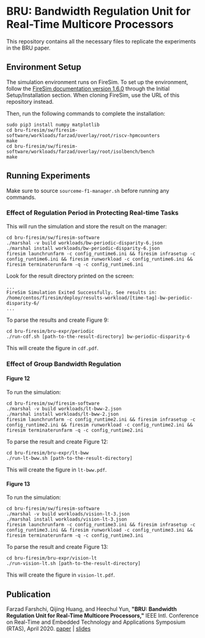 # BRU: Bandwidth Regulation Unit for Real-Time Multicore Processors
This repository contains all the necessary files to replicate the experiments in the BRU paper.

## Environment Setup
The simulation environment runs on FireSim. To set up the environment, follow the [FireSim documentation version 1.6.0](http://docs.fires.im/en/1.6.0) through the Initial Setup/Installation section. When cloning FireSim, use the URL of this repository instead.

Then, run the following commands to complete the installation:
```
sudo pip3 install numpy matplotlib
cd bru-firesim/sw/firesim-software/workloads/farzad/overlay/root/riscv-hpmcounters
make
cd bru-firesim/sw/firesim-software/workloads/farzad/overlay/root/isolbench/bench
make
```

## Running Experiments
Make sure to source `sourceme-f1-manager.sh` before running any commands.

###  Effect of Regulation Period in Protecting Real-time Tasks
This will run the simulation and store the result on the manager:
```
cd bru-firesim/sw/firesim-software
./marshal -v build workloads/bw-periodic-disparity-6.json
./marshal install workloads/bw-periodic-disparity-6.json
firesim launchrunfarm -c config_runtime6.ini && firesim infrasetup -c config_runtime6.ini && firesim runworkload -c config_runtime6.ini && firesim terminaterunfarm -q -c config_runtime6.ini
```
Look for the result directory printed on the screen:
```
...
FireSim Simulation Exited Successfully. See results in:
/home/centos/firesim/deploy/results-workload/[time-tag]-bw-periodic-disparity-6/
...
```
To parse the results and create Figure 9:
```
cd bru-firesim/bru-expr/periodic
./run-cdf.sh [path-to-the-result-directory] bw-periodic-disparity-6
```
This will create the figure in `cdf.pdf`.

###  Effect of Group Bandwidth Regulation
#### Figure 12
To run the simulation:
```
cd bru-firesim/sw/firesim-software
./marshal -v build workloads/lt-bww-2.json
./marshal install workloads/lt-bww-2.json
firesim launchrunfarm -c config_runtime2.ini && firesim infrasetup -c config_runtime2.ini && firesim runworkload -c config_runtime2.ini && firesim terminaterunfarm -q -c config_runtime2.ini
```
To parse the result and create Figure 12:
```
cd bru-firesim/bru-expr/lt-bww
./run-lt-bww.sh [path-to-the-result-directory]
```
This will create the figure in `lt-bww.pdf`.

#### Figure 13
To run the simulation:
```
cd bru-firesim/sw/firesim-software
./marshal -v build workloads/vision-lt-3.json
./marshal install workloads/vision-lt-3.json
firesim launchrunfarm -c config_runtime3.ini && firesim infrasetup -c config_runtime3.ini && firesim runworkload -c config_runtime3.ini && firesim terminaterunfarm -q -c config_runtime3.ini
```
To parse the result and create Figure 13:
```
cd bru-firesim/bru-expr/vision-lt
./run-vision-lt.sh [path-to-the-result-directory]
```
This will create the figure in `vision-lt.pdf`.

## Publication
Farzad Farshchi, Qijing Huang, and Heechul Yun, **"BRU: Bandwidth Regulation Unit for Real-Time Multicore Processors,"** IEEE Intl. Conference on Real-Time and Embedded Technology and Applications Symposium (RTAS), April 2020. [paper](http://www.ittc.ku.edu/~farshchi/papers/bru-rtas2020-paper.pdf) | [slides](http://www.ittc.ku.edu/~farshchi/papers/bru-rtas2020-slides.pdf)
